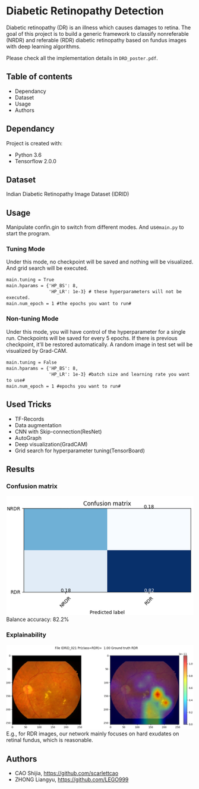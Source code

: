 # Diabetic Retinopathy Detection

Diabetic retinopathy (DR) is an illness which causes damages to retina.
The goal of this project is to build a generic framework to classify nonreferable (NRDR) and referable (RDR) diabetic retinopathy based on fundus images with deep learning algorithms.

Please check all the implementation details in ```DRD_poster.pdf```.

## Table of contents
* Dependancy
* Dataset
* Usage
* Authors

## Dependancy
Project is created with:
- Python 3.6
- Tensorflow 2.0.0

## Dataset
Indian Diabetic Retinopathy Image Dataset (IDRID)

## Usage
Manipulate confin.gin to switch from different modes. And use```main.py``` to start the program.

### Tuning Mode
Under this mode, no checkpoint will be saved and nothing will be visualized. And grid search will be executed.
```
main.tuning = True
main.hparams = {'HP_BS': 8,
                'HP_LR': 1e-3} # these hyperparameters will not be executed.
main.num_epoch = 1 #the epochs you want to run#
```

### Non-tuning Mode
Under this mode, you will have control of the hyperparameter for a single run. Checkpoints will be saved for every 5 epochs. If there is previous checkpoint, it'll be restored automatically. A random image in test set will be visualized by Grad-CAM.
```
main.tuning = False
main.hparams = {'HP_BS': 8,
                'HP_LR': 1e-3} #batch size and learning rate you want to use#
main.num_epoch = 1 #epochs you want to run#
```
## Used Tricks
* TF-Records
* Data augmentation
* CNN with Skip-connection(ResNet)
* AutoGraph
* Deep visualization(GradCAM)
* Grid search for hyperparameter tuning(TensorBoard)
## Results
### Confusion matrix
![accuracy](https://github.com/LEGO999/Diabetic-Retinopathy-Detection/blob/master/confusionmatrix2.png)  
Balance accuracy: 82.2%
### Explainability
![deepv](https://github.com/LEGO999/Diabetic-Retinopathy-Detection/blob/master/dpv.png)  
E.g., for RDR images, our network mainly focuses on hard exudates on retinal fundus, which is reasonable. 
## Authors
- CAO Shijia, https://github.com/scarlettcao
- ZHONG Liangyu, https://github.com/LEGO999
